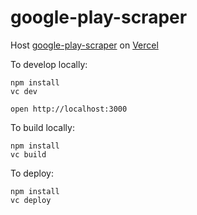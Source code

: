 # google-play-scraper
Host [google-play-scraper](https://github.com/facundoolano/google-play-scraper) on [Vercel](https://vercel.com)

To develop locally:

```
npm install
vc dev
```

```
open http://localhost:3000
```

To build locally:

```
npm install
vc build
```

To deploy:

```
npm install
vc deploy
```
